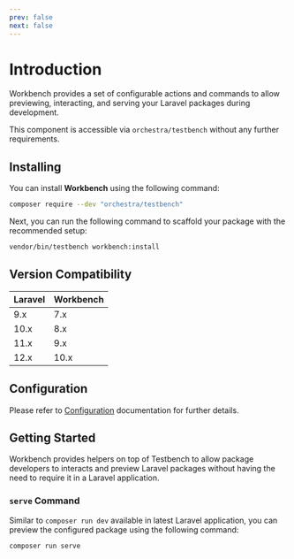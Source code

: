 ```yaml
---
prev: false
next: false
---
```


# Introduction

Workbench provides a set of configurable actions and commands to allow previewing, interacting, and serving your Laravel packages during development. 

This component is accessible via `orchestra/testbench` without any further requirements.

## Installing

You can install **Workbench** using the following command:

```bash
composer require --dev "orchestra/testbench"
```

Next, you can run the following command to scaffold your package with the recommended setup:

```bash
vendor/bin/testbench workbench:install
```

## Version Compatibility

 Laravel  | Workbench   
:---------|:-----------
 9.x      | 7.x
 10.x     | 8.x
 11.x     | 9.x
 12.x     | 10.x

## Configuration

Please refer to [Configuration](/getting-started/configuration#workbench-configuration) documentation for further details.

## Getting Started

Workbench provides helpers on top of Testbench to allow package developers to interacts and preview Laravel packages without having the need to require it in a Laravel application. 

### `serve` Command

Similar to `composer run dev` available in latest Laravel application, you can preview the configured package using the following command:

```bash
composer run serve
```
